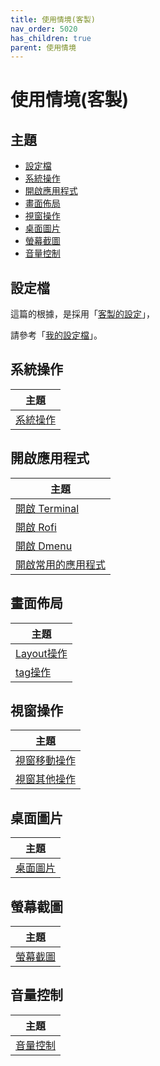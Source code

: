 ```yaml
---
title: 使用情境(客製)
nav_order: 5020
has_children: true
parent: 使用情境
---
```



# 使用情境(客製)


## 主題

* [設定檔](#設定檔)
* [系統操作](#系統操作)
* [開啟應用程式](#開啟應用程式)
* [畫面佈局](#畫面佈局)
* [視窗操作](#視窗操作)
* [桌面圖片](#桌面圖片)
* [螢幕截圖](#螢幕截圖)
* [音量控制](#音量控制)



## 設定檔

這篇的根據，是採用「[客製的設定](https://samwhelp.github.io/note-about-i3wm/read/config/main.html)」，

請參考「[我的設定檔](https://github.com/samwhelp/note-about-i3wm/blob/gh-pages/_demo/config/i3wm-config/main/config/i3/config)」。


## 系統操作

| 主題 |
| --- |
| [系統操作](main/system-control) |


## 開啟應用程式

| 主題 |
| --- |
| [開啟 Terminal](main/launch-terminal) |
| [開啟 Rofi](main/launch-rofi) |
| [開啟 Dmenu](main/launch-dmenu) |
| [開啟常用的應用程式](main/launch-favorite-app) |


## 畫面佈局

| 主題 |
| --- |
| [Layout操作](main/layout-control) |
| [tag操作](main/tag-control) |


## 視窗操作

| 主題 |
| --- |
| [視窗移動操作](main/window-movement-control) |
| [視窗其他操作](main/window-control) |


## 桌面圖片

| 主題 |
| --- |
| [桌面圖片](main/wallpaper-control) |


## 螢幕截圖

| 主題 |
| --- |
| [螢幕截圖](main/screenshot) |


## 音量控制

| 主題 |
| --- |
| [音量控制](main/volume-control) |
